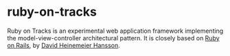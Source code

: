 ruby-on-tracks
==============

Ruby on Tracks is an experimental web application framework implementing the model-view-controller architectural pattern.
It is closely based on [Ruby on Rails](http://rubyonrails.org/), by [David Heinemeier Hansson](http://en.wikipedia.org/wiki/David_Heinemeier_Hansson).
